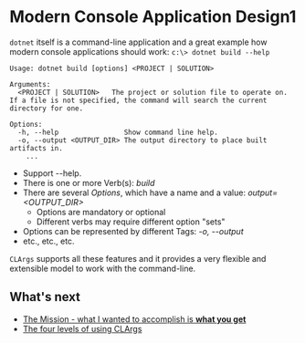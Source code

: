 # Modern Console Application Design1

`dotnet` itself is a command-line application and a great example how modern console applications should work: `c:\> dotnet build --help`

```
Usage: dotnet build [options] <PROJECT | SOLUTION>

Arguments:
  <PROJECT | SOLUTION>   The project or solution file to operate on. If a file is not specified, the command will search the current directory for one.

Options:
  -h, --help               	Show command line help.
  -o, --output <OUTPUT_DIR> The output directory to place built artifacts in.
	...
```

* Support --help.
* There is one or more Verb(s): *build*
* There are several *Options*, which have a name and a value: *output=<OUTPUT_DIR>*
  * Options are mandatory or optional
  * Different verbs may require different option "sets"
* Options can be represented by different Tags: *-o, --output*
* etc., etc., etc.

`CLArgs` supports all these features and it provides a very flexible and extensible model to work with the command-line. 

## What's next

* [The Mission - what I wanted to accomplish is **what you get**](mission.md)
* [The four levels of using CLArgs](fourLevels.md)
